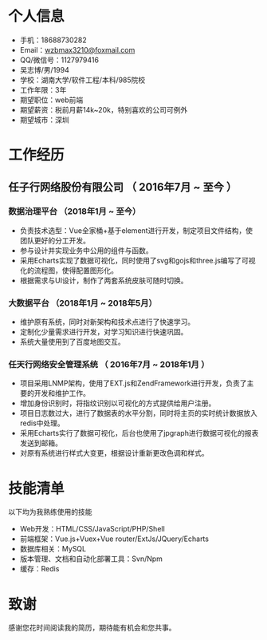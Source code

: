 # 个人信息

- 手机：18688730282
- Email：wzbmax3210@foxmail.com
- QQ/微信号：1127979416
 - 吴志博/男/1994
 - 学校：湖南大学/软件工程/本科/985院校
 - 工作年限：3年
 - 期望职位：web前端
 - 期望薪资：税前月薪14k~20k，特别喜欢的公司可例外
 - 期望城市：深圳


# 工作经历

## 任子行网络股份有限公司 （ 2016年7月 ~ 至今 ）

### 数据治理平台 （2018年1月 ~ 至今）
- 负责技术选型：Vue全家桶+基于element进行开发，制定项目文件结构，使团队更好的分工开发。
- 参与设计并实现业务中公用的组件与函数。
- 采用Echarts实现了数据可视化，同时使用了svg和gojs和three.js编写了可视化的流程图，使得配置图形化。
- 根据需求与UI设计，制作了两套系统皮肤可随时切换。


### 大数据平台 （2018年1月 ~ 2018年5月）
- 维护原有系统，同时对新架构和技术点进行了快速学习。
- 定制化少量需求进行开发，对学习知识进行快速巩固。
- 系统大量使用到了百度地图交互。


### 任天行网络安全管理系统 （ 2016年7月 ~ 2018年1月 ）
- 项目采用LNMP架构，使用了EXT.js和ZendFramework进行开发，负责了主要的开发和维护工作。
- 增加身份识别时，将指纹识别以可视化的方式提供给用户注册。
- 项目日志数过大，进行了数据表的水平分割，同时将主页的实时统计数据放入redis中处理。
- 采用Echarts实行了数据可视化，后台也使用了jpgraph进行数据可视化的报表发送到邮箱。
- 对原有系统进行样式大变更，根据设计重新更改色调和样式。

# 技能清单

以下均为我熟练使用的技能
- Web开发：HTML/CSS/JavaScript/PHP/Shell
- 前端框架：Vue.js+Vuex+Vue router/ExtJs/JQuery/Echarts
- 数据库相关：MySQL
- 版本管理、文档和自动化部署工具：Svn/Npm
- 缓存：Redis
      
# 致谢
感谢您花时间阅读我的简历，期待能有机会和您共事。
      
  
  
